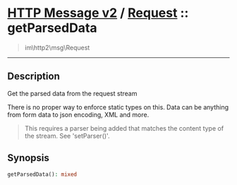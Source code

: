 # [HTTP Message v2](http2.md) / [Request](http2-Request.md) :: getParsedData
 > im\http2\msg\Request
____

## Description
Get the parsed data from the request stream

There is no proper way to enforce static types on this.
Data can be anything from form data to json encoding, XML and more.

 > This requires a parser being added that matches the content type of the stream. See 'setParser()'.  

## Synopsis
```php
getParsedData(): mixed
```
